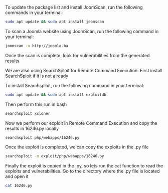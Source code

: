<!-- Script to run and perform exploit -->
To update the package list and install JoomScan, run the following commands in your terminal:

```bash
sudo apt update && sudo apt install joomscan
```

To scan a Joomla website using JoomScan, run the following command in your terminal:

```bash
joomscan -u http://joomla.ba
```
Once the scan is complete, look for vulnerabilities from the generated results

We are also using SearchSploit for Remote Command Execution. First install SearchSploit if it is not already

To install Searchsploit, run the following command in your terminal:

```bash
sudo apt update && sudo apt install exploitdb
```

Then perform this run in bash

```bash
searchsploit xcloner
```

Now we perform our exploit in Remote Command Execution and copy the results in 16246.py locally
```bash
searchsploit php/webapps/16246.py
```

Once the exploit is completed, we can copy the exploits in the .py file
```bash
searchsploit -m exploit/php/webapps/16246.py
```

Finally the exploit is copied in the .py, so lets run the cat function to read the exploits and vulnerabilities.
Go to the directory where the .py file is located and open it
```bash
cat 16246.py
```
